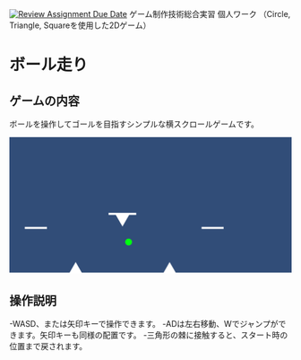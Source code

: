 [![Review Assignment Due Date](https://classroom.github.com/assets/deadline-readme-button-22041afd0340ce965d47ae6ef1cefeee28c7c493a6346c4f15d667ab976d596c.svg)](https://classroom.github.com/a/l0taWXbI)
ゲーム制作技術総合実習 個人ワーク
（Circle, Triangle, Squareを使用した2Dゲーム）

# ボール走り

## ゲームの内容
ボールを操作してゴールを目指すシンプルな横スクロールゲームです。

![画面イメージ](docs/images/game_image01.png)

## 操作説明
-WASD、または矢印キーで操作できます。
-ADは左右移動、Wでジャンプができます。矢印キーも同様の配置です。
-三角形の棘に接触すると、スタート時の位置まで戻されます。